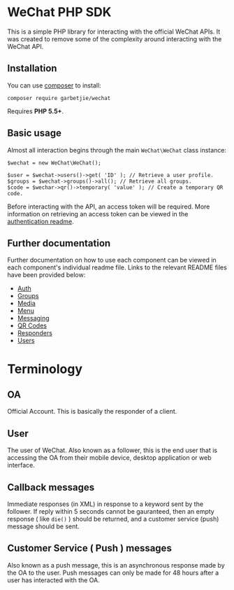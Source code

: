 # WeChat PHP SDK

This is a simple PHP library for interacting with the official WeChat APIs. It was created to remove some of the complexity
around interacting with the WeChat API.

## Installation

You can use [composer](http://getcomposer.org) to install:

    composer require garbetjie/wechat

Requires **PHP 5.5+**.
    
## Basic usage

Almost all interaction begins through the main `WeChat\WeChat` class instance:

    $wechat = new WeChat\WeChat();
     
    $user = $wechat->users()->get( 'ID' ); // Retrieve a user profile.
    $groups = $wechat->groups()->all(); // Retrieve all groups.
    $code = $wechar->qr()->temporary( 'value' ); // Create a temporary QR code.

Before interacting with the API, an access token will be required. More information on retrieving an access token can be
viewed in the [authentication readme](./src/Auth/readme.md).

## Further documentation

Further documentation on how to use each component can be viewed in each component's individual readme file. Links to the
relevant README files have been provided below:

 * [Auth](./src/Auth/readme.md)
 * [Groups](./src/Groups/readme.md)
 * [Media](./src/Media/readme.md)
 * [Menu](./src/Menu/readme.md)
 * [Messaging](./src/Messaging/readme.md)
 * [QR Codes](./src/QR/readme.md)
 * [Responders](./src/Responder/readme.md)
 * [Users](./src/Users/readme.md)


# Terminology

## OA

Official Account. This is basically the responder of a client.

## User

The user of WeChat. Also known as a follower, this is the end user that is accessing the OA from their mobile device, desktop application or web interface.

## Callback messages

Immediate responses (in XML) in response to a keyword sent by the follower. If reply within 5 seconds cannot be gauranteed, then an empty response ( like `die()` ) should be returned, and a customer service (push) message should be sent.

## Customer Service ( Push ) messages

Also known as a push message, this is an asynchronous response made by the OA to the user. Push messages can only be made for 48 hours after a user has interacted with the OA.
